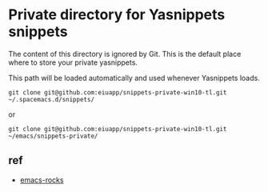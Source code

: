# Private directory for Yasnippets snippets

The content of this directory is ignored by Git. This is the default place
where to store your private yasnippets.

This path will be loaded automatically and used whenever Yasnippets loads.

```
git clone git@github.com:eiuapp/snippets-private-win10-tl.git ~/.spacemacs.d/snippets/
```

or

```
git clone git@github.com:eiuapp/snippets-private-win10-tl.git ~/emacs/snippets-private/
```

## ref

- [emacs-rocks](https://github.com/magnars/.emacs.d/blob/master/snippets/)
